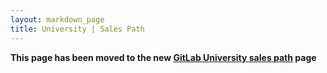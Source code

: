 ```yaml
---
layout: markdown_page
title: University | Sales Path
---
```


**This page has been moved to the new [GitLab University sales path](https://university.gitlab.com/sales/) page**
